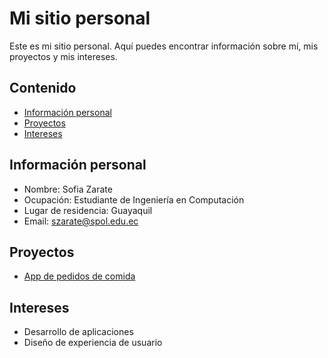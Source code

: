 
# Mi sitio personal
Este es mi sitio personal. Aquí puedes encontrar información sobre mí, mis proyectos y mis intereses.

## Contenido
* [Información personal](#información-personal)
* [Proyectos](#proyectos)
* [Intereses](#intereses)

## Información personal
* Nombre: Sofia Zarate
* Ocupación: Estudiante de Ingeniería en Computación
* Lugar de residencia: Guayaquil
* Email: szarate@spol.edu.ec

## Proyectos
* [App de pedidos de comida](https://github.com/ZarateSofia/App-de-pedidos-de-comida)

## Intereses
* Desarrollo de aplicaciones
* Diseño de experiencia de usuario
